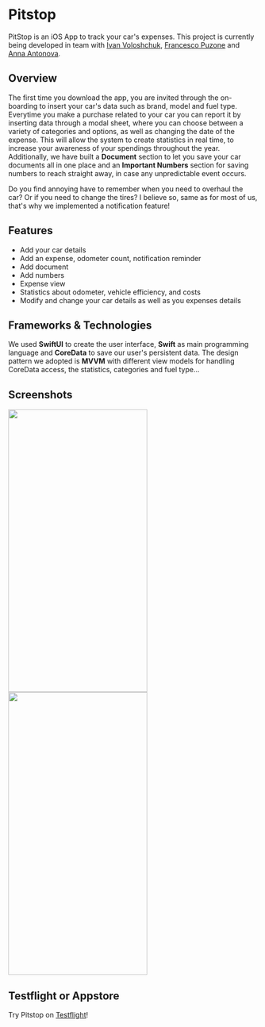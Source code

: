 # Pitstop

PitStop is an iOS App to track your car's expenses. This project is currently being developed in team with [Ivan Voloshchuk](https://github.com/IV0000), [Francesco Puzone](https://github.com/morbuen) and [Anna Antonova](https://github.com/Oneanya21).

## Overview
The first time you download the app, you are invited through the on-boarding to insert your car's data such as brand, model and fuel type.
Everytime you make a purchase related to your car you can report it by inserting data through a modal sheet, where you can choose between a variety of categories and options, as well as changing the date of the expense. This will allow the system to create statistics in real time, to increase your awareness of your spendings throughout the year. Additionally, we have built a **Document** section to let you save your car documents all in one place and an **Important Numbers** section for saving numbers to reach straight away, in case any unpredictable event occurs. 

Do you find annoying have to remember when you need to overhaul the car? Or if you need to change the tires? I believe so, same as for most of us, that's why we implemented a notification feature!

## Features
- Add your car details
- Add an expense, odometer count, notification reminder
- Add document 
- Add numbers
- Expense view
- Statistics about odometer, vehicle efficiency, and costs
- Modify and change your car details as well as you expenses details


## Frameworks & Technologies
We used **SwiftUI** to create the user interface, **Swift** as main programming language and **CoreData** to save our user's persistent data.
The design pattern we adopted is **MVVM** with different view models for handling CoreData access, the statistics, categories and fuel type...

## Screenshots

<img src="https://user-images.githubusercontent.com/94223094/169893103-be24dbd0-4efd-4f70-8f96-eb3e595ff5ec.gif" width="280" height="570"/>   <img src="https://user-images.githubusercontent.com/94223094/169893079-7e227b06-69ef-42ff-8b46-56c2ecdda6ec.gif" width="280" height="570"/>


## Testflight or Appstore
Try Pitstop on [Testflight](https://testflight.apple.com/join/wOTnWIPW)!
